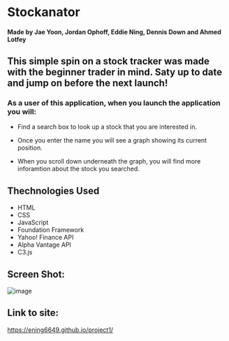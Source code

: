 # Stockanator

#### Made by Jae Yoon, Jordan Ophoff, Eddie Ning, Dennis Down and Ahmed Lotfey


## This simple spin on a stock tracker was made with the beginner trader in mind. Saty up to date and jump on before the next launch!

### As a user of this application, when you launch the application you will:
- Find a search box to look up a stock that you are interested in.

- Once you enter the name you will see a graph showing its current position.

- When you scroll down underneath the graph, you will find more inforamtion about the stock you searched.


## Thechnologies Used 

- HTML
- CSS
- JavaScript
- Foundation Framework
- Yahoo! Finance API
- Alpha Vantage API
- C3.js


## Screen Shot:


![image](https://user-images.githubusercontent.com/90431294/142093087-e764c3ff-b1c9-4165-b66b-fb2bad2e4f78.png)

## Link to site:

https://ening6649.github.io/project1/
